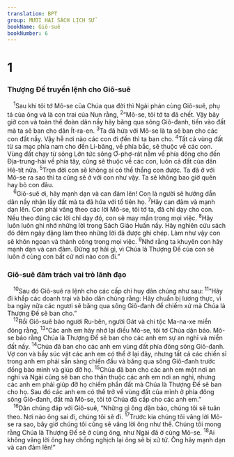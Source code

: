 ```yaml
---
translation: BPT
group: MƯƠI HAI SÁCH LỊCH SỬ
bookName: Giô-suê 
bookNumber: 6
---
```


<div class="title"><h1>1</h1><h3>Thượng Đế truyền lệnh cho Giô-suê</h3></div>
<span class="verse gios_1_1"> <sup>1</sup>Sau khi tôi tớ Mô-se của Chúa qua đời thì Ngài phán cùng Giô-suê, phụ tá của ông và là con trai của Nun rằng,</span>
<span class="verse gios_1_2"><sup>2</sup>“Mô-se, tôi tớ ta đã chết. Vậy bây giờ con và toàn thể đoàn dân nầy hãy băng qua sông Giô-đanh, tiến vào đất mà ta sẽ ban cho dân Ít-ra-en.</span>
<span class="verse gios_1_3"><sup>3</sup>Ta đã hứa với Mô-se là ta sẽ ban cho các con đất nầy. Vậy hễ nơi nào các con đi đến thì ta ban cho.</span>
<span class="verse gios_1_4"><sup>4</sup>Tất cả vùng đất từ sa mạc phía nam cho đến Li-băng, về phía bắc, sẽ thuộc về các con. Vùng đất chạy từ sông Lớn tức sông Ơ-phơ-rát nằm về phía đông cho đến Địa-trung-hải về phía tây, cũng sẽ thuộc về các con, luôn cả đất của dân Hê-tít nữa.</span>
<span class="verse gios_1_5"><sup>5</sup>Trọn đời con sẽ không ai có thể thắng con được. Ta đã ở với Mô-se ra sao thì ta cũng sẽ ở với con như vậy. Ta sẽ không bao giờ quên hay bỏ con đâu.<br/></span>
<span class="verse gios_1_6"> <sup>6</sup>Giô-suê ơi, hãy mạnh dạn và can đảm lên! Con là người sẽ hướng dẫn dân nầy nhận lấy đất mà ta đã hứa với tổ tiên họ.</span>
<span class="verse gios_1_7"><sup>7</sup>Hãy can đảm và mạnh dạn lên. Con phải vâng theo các lời Mô-se, tôi tớ ta, đã chỉ dạy cho con. Nếu theo đúng các lời chỉ dạy đó, con sẽ may mắn trong mọi việc.</span>
<span class="verse gios_1_8"><sup>8</sup>Hãy luôn luôn ghi nhớ những lời trong Sách Giáo Huấn nầy. Hãy nghiên cứu sách đó đêm ngày đặng làm theo những lời đã được ghi chép. Làm như vậy con sẽ khôn ngoan và thành công trong mọi việc.</span>
<span class="verse gios_1_9"><sup>9</sup>Nhớ rằng ta khuyên con hãy mạnh dạn và can đảm. Đừng sợ hãi gì, vì Chúa là Thượng Đế của con sẽ luôn ở cùng con bất cứ nơi nào con đi.”<br/></span>
<div class="title"><h3>Giô-suê đảm trách vai trò lãnh đạo</h3></div>
<span class="verse gios_1_10"> <sup>10</sup>Sau đó Giô-suê ra lệnh cho các cấp chỉ huy dân chúng như sau:</span>
<span class="verse gios_1_11"><sup>11</sup>“Hãy đi khắp các doanh trại và bảo dân chúng rằng: Hãy chuẩn bị lương thực, vì ba ngày nữa các ngươi sẽ băng qua sông Giô-đanh để chiếm xứ mà Chúa là Thượng Đế sẽ ban cho.”<br/></span>
<span class="verse gios_1_12"> <sup>12</sup>Rồi Giô-suê bảo người Ru-bên, người Gát và chi tộc Ma-na-xe miền đông rằng,</span>
<span class="verse gios_1_13"><sup>13</sup>“Các anh em hãy nhớ lại điều Mô-se, tôi tớ Chúa dặn bảo. Mô-se bảo rằng Chúa là Thượng Đế sẽ ban cho các anh em sự an nghỉ và miền đất nầy.</span>
<span class="verse gios_1_14"><sup>14</sup>Chúa đã ban cho các anh em vùng đất phía đông sông Giô-đanh. Vợ con và bầy súc vật các anh em có thể ở lại đây, nhưng tất cả các chiến sĩ trong anh em phải sẵn sàng chiến đấu và băng qua sông Giô-đanh trước đồng bào mình và giúp đỡ họ.</span>
<span class="verse gios_1_15"><sup>15</sup>Chúa đã ban cho các anh em một nơi an nghỉ và Ngài cũng sẽ ban cho thân thuộc các anh em nơi an nghỉ, nhưng các anh em phải giúp đỡ họ chiếm phần đất mà Chúa là Thượng Đế sẽ ban cho họ. Sau đó các anh em có thể trở về vùng đất của mình ở phía đông sông Giô-đanh, đất mà Mô-se, tôi tớ Chúa đã cấp cho các anh em.”<br/></span>
<span class="verse gios_1_16"> <sup>16</sup>Dân chúng đáp với Giô-suê, “Những gì ông dặn bảo, chúng tôi sẽ tuân theo. Nơi nào ông sai đi, chúng tôi sẽ đi.</span>
<span class="verse gios_1_17"><sup>17</sup>Trước kia chúng tôi vâng lời Mô-se ra sao, bây giờ chúng tôi cũng sẽ vâng lời ông như thế. Chúng tôi mong rằng Chúa là Thượng Đế sẽ ở cùng ông, như Ngài đã ở cùng Mô-se.</span>
<span class="verse gios_1_18"><sup>18</sup>Ai không vâng lời ông hay chống nghịch lại ông sẽ bị xử tử. Ông hãy mạnh dạn và can đảm lên!”<br/></span>
